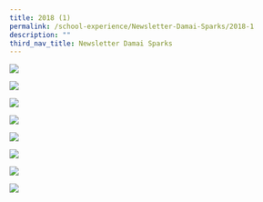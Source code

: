 ```yaml
---
title: 2018 (1)
permalink: /school-experience/Newsletter-Damai-Sparks/2018-1
description: ""
third_nav_title: Newsletter Damai Sparks
---
```

![](/images/DMPS_Buzz_2018(1)-1.jpeg)

![](/images/DMPS_Buzz_2018(1)-2.jpeg)

![](/images/DMPS_Buzz_2018(1)-3.jpeg)

![](/images/DMPS_Buzz_2018(1)-4.jpeg)

![](/images/DMPS_Buzz_2018(1)-5.jpeg)

![](/images/DMPS_Buzz_2018(1)-6.jpeg)

![](/images/DMPS_Buzz_2018(1)-7.jpeg)

![](/images/DMPS_Buzz_2018(1)-8.jpeg)